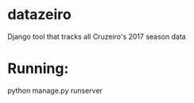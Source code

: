 # datazeiro

Django tool that tracks all Cruzeiro's 2017 season data

# Running:
python manage.py runserver